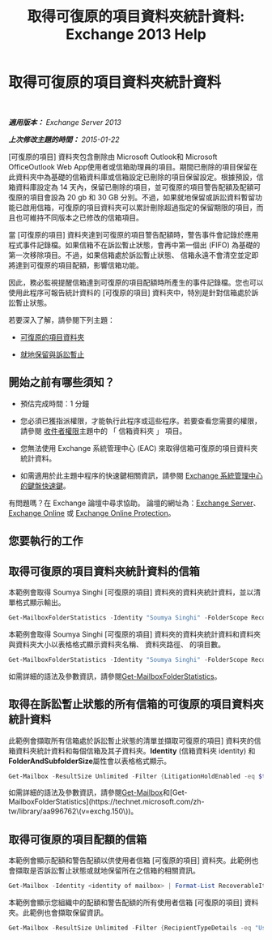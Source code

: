﻿---
title: '取得可復原的項目資料夾統計資料: Exchange 2013 Help'
TOCTitle: 取得可復原的項目資料夾統計資料
ms:assetid: dee77958-ee87-4908-85e4-ad053bacd8b0
ms:mtpsurl: https://technet.microsoft.com/zh-tw/library/Ff714343(v=EXCHG.150)
ms:contentKeyID: 52062602
ms.date: 05/21/2018
mtps_version: v=EXCHG.150
ms.translationtype: MT
---

# 取得可復原的項目資料夾統計資料

 

_**適用版本：** Exchange Server 2013_

_**上次修改主題的時間：** 2015-01-22_

\[可復原的項目\] 資料夾包含刪除由 Microsoft Outlook和 Microsoft OfficeOutlook Web App使用者或信箱助理員的項目。期間已刪除的項目保留在此資料夾中為基礎的信箱資料庫或信箱設定已刪除的項目保留設定。根據預設，信箱資料庫設定為 14 天內，保留已刪除的項目，並可復原的項目警告配額及配額可復原的項目會設為 20 gb 和 30 GB 分別。不過，如果就地保留或訴訟資料暫留功能已啟用信箱，可復原的項目資料夾可以累計刪除超過指定的保留期限的項目，而且也可維持不同版本之已修改的信箱項目。

當 \[可復原的項目\] 資料夾達到可復原的項目警告配額時，警告事件會記錄於應用程式事件記錄檔。如果信箱不在訴訟暫止狀態，會再中第一個出 (FIFO) 為基礎的第一次移除項目。不過，如果信箱處於訴訟暫止狀態、 信箱永遠不會清空並定即將達到可復原的項目配額，影響信箱功能。

因此，務必監視提醒信箱達到可復原的項目配額時所產生的事件記錄檔。您也可以使用此程序可報告統計資料的 \[可復原的項目\] 資料夾中，特別是針對信箱處於訴訟暫止狀態。

若要深入了解，請參閱下列主題：

  - [可復原的項目資料夾](recoverable-items-folder-exchange-2013-help.md)

  - [就地保留與訴訟暫止](in-place-hold-and-litigation-hold-exchange-2013-help.md)

## 開始之前有哪些須知？

  - 預估完成時間：1 分鐘

  - 您必須已獲指派權限，才能執行此程序或這些程序。若要查看您需要的權限，請參閱 [收件者權限](recipients-permissions-exchange-2013-help.md)主題中的 「 信箱資料夾 」 項目。

  - 您無法使用 Exchange 系統管理中心 (EAC) 來取得信箱可復原的項目資料夾統計資料。

  - 如需適用於此主題中程序的快速鍵相關資訊，請參閱 [Exchange 系統管理中心的鍵盤快速鍵](keyboard-shortcuts-in-the-exchange-admin-center-exchange-online-protection-help.md)。

有問題嗎？在 Exchange 論壇中尋求協助。 論壇的網址為：[Exchange Server](https://go.microsoft.com/fwlink/p/?linkid=60612)、 [Exchange Online](https://go.microsoft.com/fwlink/p/?linkid=267542) 或 [Exchange Online Protection](https://go.microsoft.com/fwlink/p/?linkid=285351)。

## 您要執行的工作

## 取得可復原的項目資料夾統計資料的信箱

本範例會取得 Soumya Singhi \[可復原的項目\] 資料夾的資料夾統計資料，並以清單格式顯示輸出。

```powershell
Get-MailboxFolderStatistics -Identity "Soumya Singhi" -FolderScope RecoverableItems | Format-List
```

本範例會取得 Soumya Singhi \[可復原的項目\] 資料夾的資料夾統計資料和資料夾與資料夾大小以表格格式顯示資料夾名稱、 資料夾路徑、 的項目數。

```powershell
Get-MailboxFolderStatistics -Identity "Soumya Singhi" -FolderScope RecoverableItems | Format-Table Name,FolderPath,ItemsInFolder,FolderAndSubfolderSize
```

如需詳細的語法及參數資訊，請參閱[Get-MailboxFolderStatistics](https://technet.microsoft.com/zh-tw/library/aa996762\(v=exchg.150\))。

## 取得在訴訟暫止狀態的所有信箱的可復原的項目資料夾統計資料

此範例會擷取所有信箱處於訴訟暫止狀態的清單並擷取可復原的項目\] 資料夾的信箱資料夾統計資料和每個信箱及其子資料夾。**Identity** (信箱資料夾 identity) 和**FolderAndSubfolderSize**屬性會以表格格式顯示。

```powershell
Get-Mailbox -ResultSize Unlimited -Filter {LitigationHoldEnabled -eq $true} | Get-MailboxFolderStatistics | Format-Table Identity,FolderAndSubfolderSize
```

如需詳細的語法及參數資訊，請參閱[Get-Mailbox](https://technet.microsoft.com/zh-tw/library/bb123685\(v=exchg.150\))和[Get-MailboxFolderStatistics](https://technet.microsoft.com/zh-tw/library/aa996762\(v=exchg.150\))。

## 取得可復原的項目配額的信箱

本範例會顯示配額和警告配額以供使用者信箱 \[可復原的項目\] 資料夾。此範例也會擷取是否訴訟暫止狀態或就地保留所在之信箱的相關資訊。

```powershell
Get-Mailbox -Identity <identity of mailbox> | Format-List RecoverableItems*,LitigationHoldEnabled,InPlaceHolds
```

本範例會顯示您組織中的配額和警告配額的所有使用者信箱 \[可復原的項目\] 資料夾。此範例也會擷取保留資訊。

```powershell
Get-Mailbox -ResultSize Unlimited -Filter {RecipientTypeDetails -eq "UserMailbox"} | Format-List Name,RecoverableItems*,LitigationHoldEnabled,InPlaceHolds
```

